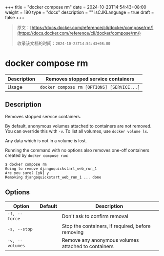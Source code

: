 +++
title = "docker compose rm"
date = 2024-10-23T14:54:43+08:00
weight = 180
type = "docs"
description = ""
isCJKLanguage = true
draft = false
+++

> 原文：[https://docs.docker.com/reference/cli/docker/compose/rm/](https://docs.docker.com/reference/cli/docker/compose/rm/)
>
> 收录该文档的时间：`2024-10-23T14:54:43+08:00`

# docker compose rm

| Description | Removes stopped service containers         |
| :---------- | ------------------------------------------ |
| Usage       | `docker compose rm [OPTIONS] [SERVICE...]` |

## Description

Removes stopped service containers.

By default, anonymous volumes attached to containers are not removed. You can override this with `-v`. To list all volumes, use `docker volume ls`.

Any data which is not in a volume is lost.

Running the command with no options also removes one-off containers created by `docker compose run`:



```console
$ docker compose rm
Going to remove djangoquickstart_web_run_1
Are you sure? [yN] y
Removing djangoquickstart_web_run_1 ... done
```

## Options

| Option          | Default | Description                                         |
| --------------- | ------- | --------------------------------------------------- |
| `-f, --force`   |         | Don't ask to confirm removal                        |
| `-s, --stop`    |         | Stop the containers, if required, before removing   |
| `-v, --volumes` |         | Remove any anonymous volumes attached to containers |
